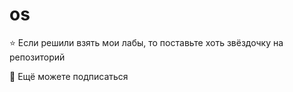 # os

 ⭐ Если решили взять мои лабы, то поставьте хоть звёздочку на репозиторий
 
 🎁 Ещё можете подписаться
